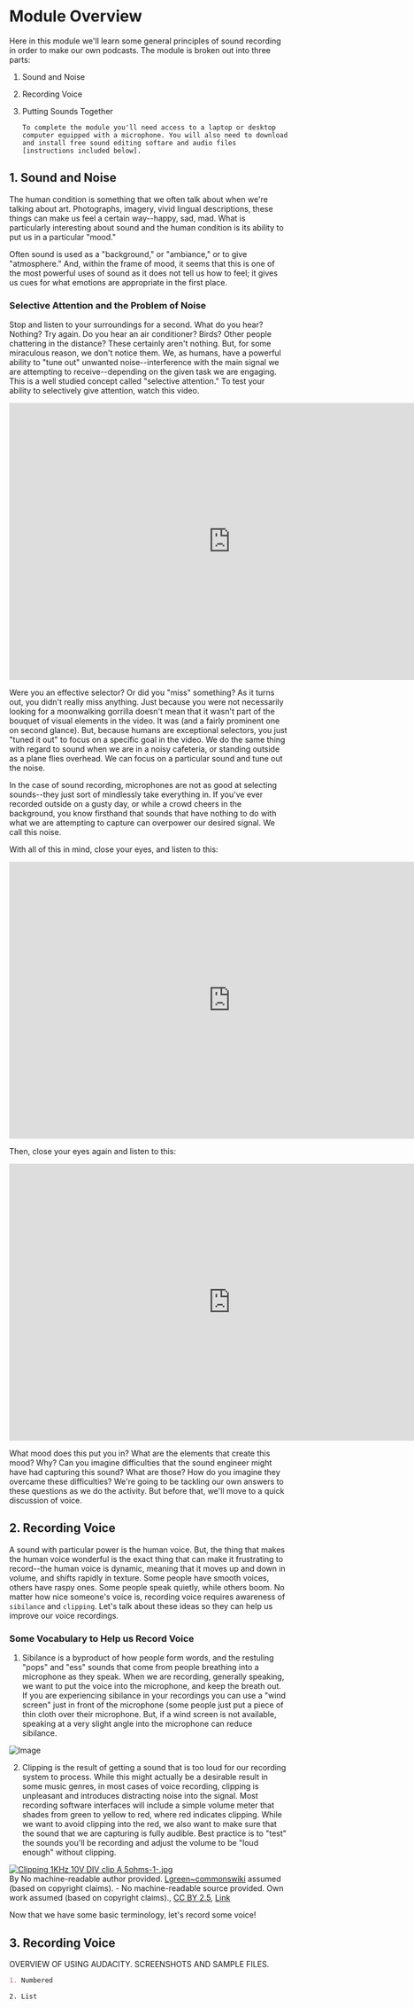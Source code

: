 # Module Overview

Here in this module we'll learn some general principles of sound recording in order to make our own podcasts. The module is broken out into three parts: 

1. Sound and Noise
2. Recording Voice
3. Putting Sounds Together

    `To complete the module you'll need access to a laptop or desktop computer equipped with a microphone. You will also need to download and install free sound editing softare and audio files [instructions included below].` 

## 1. Sound and Noise

The human condition is something that we often talk about when we're talking about art. Photographs, imagery, vivid lingual descriptions, these things can make us feel a certain way--happy, sad, mad. What is particularly interesting about sound and the human condition is its ability to put us in a particular "mood." 

Often sound is used as a "background," or "ambiance," or to give "atmosphere." And, within the frame of mood, it seems that this is one of the most powerful uses of sound as it does not tell us how to feel; it gives us cues for what emotions are appropriate in the first place. 

### Selective Attention and the Problem of Noise
Stop and listen to your surroundings for a second. What do you hear? Nothing? Try again. Do you hear an air conditioner? Birds? Other people chattering in the distance? These certainly aren't nothing. But, for some miraculous reason, we don't notice them. We, as humans, have a powerful ability to "tune out" unwanted noise--interference with the main signal we are attempting to receive--depending on the given task we are engaging. This is a well studied concept called "selective attention." To test your ability to selectively give attention, watch this video. 


<iframe align="middle" width="800" height="500" src="https://www.youtube.com/embed/xNSgmm9FX2s" frameborder="0" allow="autoplay; encrypted-media" allowfullscreen></iframe>


Were you an effective selector? Or did you "miss" something? As it turns out, you didn't really miss anything. Just because you were not necessarily looking for a moonwalking gorrilla doesn't mean that it wasn't part of the bouquet of visual elements in the video. It was (and a fairly prominent one on second glance). But, because humans are exceptional selectors, you just "tuned it out" to focus on a specific goal in the video. We do the same thing with regard to sound when we are in a noisy cafeteria, or standing outside as a plane flies overhead. We can focus on a particular sound and tune out the noise.

In the case of sound recording, microphones are not as good at selecting sounds--they just sort of mindlessly take everything in. If you've ever recorded outside on a gusty day, or while a crowd cheers in the background, you know firsthand that sounds that have nothing to do with what we are attempting to capture can overpower our desired signal. We call this noise. 

With all of this in mind, close your eyes, and listen to this: 


<iframe align="middle" width="800" height="500" src="https://www.youtube.com/embed/KIochPABMLI" frameborder="0" allow="autoplay; encrypted-media" allowfullscreen></iframe>


Then, close your eyes again and listen to this: 


<iframe align="middle" width="800" height="500" src="https://www.youtube.com/embed/vZjDi3Ooqx8" frameborder="0" allow="autoplay; encrypted-media" allowfullscreen></iframe>


What mood does this put you in? What are the elements that create this mood? Why? Can you imagine difficulties that the sound engineer might have had capturing this sound? What are those? How do you imagine they overcame these difficulties? We're going to be tackling our own answers to these questions as we do the activity. But before that, we'll move to a quick discussion of voice. 

## 2. Recording Voice
A sound with particular power is the human voice. But, the  thing that makes the human voice wonderful is the exact thing that can make it frustrating to record--the human voice is dynamic, meaning that it moves up and down in volume, and shifts rapidly in texture. Some people have smooth voices, others have raspy ones. Some people speak quietly, while others boom. No matter how nice someone's voice is, recording voice requires awareness of `sibilance` and `clipping`. Let's talk about these ideas so they can help us improve our voice recordings. 

### Some Vocabulary to Help us Record Voice

1. Sibilance is a byproduct of how people form words, and the restuling "pops" and "ess" sounds that come from people breathing into a microphone as they speak. When we are recording, generally speaking, we want to put the voice into the microphone, and keep the breath out. If you are experiencing sibilance in your recordings you can use a "wind screen" just in front of the microphone (some people just put a piece of thin cloth over their microphone. But, if a wind screen is not available, speaking at a very slight angle into the microphone can reduce sibilance. 

![Image](src)

2. Clipping is the result of getting a sound that is too loud for our recording system to process. While this might actually be a desirable result in some music genres, in most cases of voice recording, clipping is unpleasant and introduces distracting noise into the signal. Most recording software interfaces will include a simple volume meter that shades from green to yellow to red, where red indicates clipping. While we want to avoid clipping into the red, we also want to make sure that the sound that we are capturing is fully audible. Best practice is to "test" the sounds you'll be recording and adjust the volume to be "loud enough" without clipping. 

<p><a href="https://commons.wikimedia.org/wiki/File:Clipping_1KHz_10V_DIV_clip_A_5ohms-1-.jpg#/media/File:Clipping_1KHz_10V_DIV_clip_A_5ohms-1-.jpg"><img src="https://upload.wikimedia.org/wikipedia/commons/2/2a/Clipping_1KHz_10V_DIV_clip_A_5ohms-1-.jpg" alt="Clipping 1KHz 10V DIV clip A 5ohms-1-.jpg"></a><br>By No machine-readable author provided. <a href="//commons.wikimedia.org/w/index.php?title=User:Lgreen~commonswiki&amp;action=edit&amp;redlink=1" class="new" title="User:Lgreen~commonswiki (page does not exist)">Lgreen~commonswiki</a> assumed (based on copyright claims). - No machine-readable source provided. Own work assumed (based on copyright claims)., <a href="https://creativecommons.org/licenses/by/2.5" title="Creative Commons Attribution 2.5">CC BY 2.5</a>, <a href="https://commons.wikimedia.org/w/index.php?curid=453964">Link</a></p>

Now that we have some basic terminology, let's record some voice! 

## 3. Recording Voice

OVERVIEW OF USING AUDACITY. SCREENSHOTS AND SAMPLE FILES. 

```markdown
1. Numbered

```

```
2. List

```

